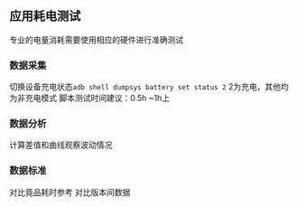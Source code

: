 ## 应用耗电测试
专业的电量消耗需要使用相应的硬件进行准确测试
### 数据采集
切换设备充电状态`adb shell dumpsys battery set status 2`
2为充电，其他均为非充电模式
脚本测试时间建议：0.5h ~1h上

### 数据分析
计算差值和曲线观察波动情况

### 数据标准
对比竟品耗时参考
对比版本间数据